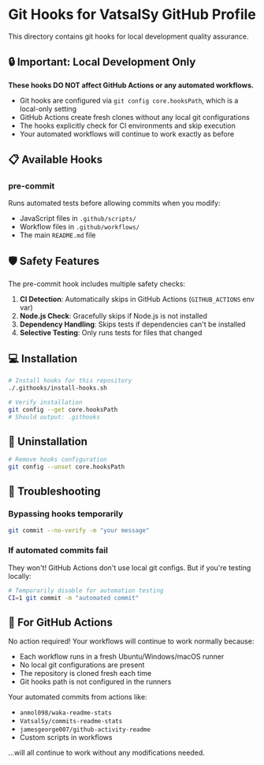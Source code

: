 # Git Hooks for VatsalSy GitHub Profile

This directory contains git hooks for local development quality assurance.

## 🔒 Important: Local Development Only

**These hooks DO NOT affect GitHub Actions or any automated workflows.**

- Git hooks are configured via `git config core.hooksPath`, which is a local-only setting
- GitHub Actions create fresh clones without any local git configurations
- The hooks explicitly check for CI environments and skip execution
- Your automated workflows will continue to work exactly as before

## 📋 Available Hooks

### pre-commit

Runs automated tests before allowing commits when you modify:
- JavaScript files in `.github/scripts/`
- Workflow files in `.github/workflows/`
- The main `README.md` file

## 🛡️ Safety Features

The pre-commit hook includes multiple safety checks:

1. **CI Detection**: Automatically skips in GitHub Actions (`GITHUB_ACTIONS` env var)
2. **Node.js Check**: Gracefully skips if Node.js is not installed
3. **Dependency Handling**: Skips tests if dependencies can't be installed
4. **Selective Testing**: Only runs tests for files that changed

## 💻 Installation

```bash
# Install hooks for this repository
./.githooks/install-hooks.sh

# Verify installation
git config --get core.hooksPath
# Should output: .githooks
```

## 🚫 Uninstallation

```bash
# Remove hooks configuration
git config --unset core.hooksPath
```

## 🔧 Troubleshooting

### Bypassing hooks temporarily

```bash
git commit --no-verify -m "your message"
```

### If automated commits fail

They won't! GitHub Actions don't use local git configs. But if you're testing locally:

```bash
# Temporarily disable for automation testing
CI=1 git commit -m "automated commit"
```

## 📝 For GitHub Actions

No action required! Your workflows will continue to work normally because:
- Each workflow runs in a fresh Ubuntu/Windows/macOS runner
- No local git configurations are present
- The repository is cloned fresh each time
- Git hooks path is not configured in the runners

Your automated commits from actions like:
- `anmol098/waka-readme-stats`
- `VatsalSy/commits-readme-stats`
- `jamesgeorge007/github-activity-readme`
- Custom scripts in workflows

...will all continue to work without any modifications needed.
